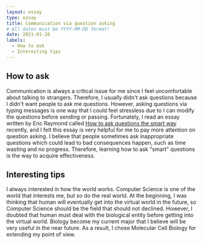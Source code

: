 ```yaml
---
layout: essay
type: essay
title: Communication via question asking
# All dates must be YYYY-MM-DD format!
date: 2021-01-28
labels:
  - How to ask
  - Interesting tips
---
```


## How to ask

Communication is always a critical issue for me since I feel uncomfortable about talking to strangers. Therefore, I usually didn't ask questions because I didn't want people to ask me questions. However, asking questions via typing messages is one way that I could feel stressless due to I can modify the questions before sending or passing. Fortunately, I read an essay written by Eric Raymond called [How to ask questions the smart way](http://www.catb.org/esr/faqs/smart-questions.html) recently, and I felt this essay is very helpful for me to pay more attention on question asking. I believe that people sometimes ask inappropriate questions which could lead to bad consequences happen, such as time wasting and no progress. Therefore, learning how to ask "smart" questions is the way to acquire effectiveness.

## Interesting tips

I always interested in how the world works. Computer Science is one of the world that interests me, but so do the real world. At the beginning, I was thinking that human will eventually get into the virtual world in the future, so Computer Science should be the field that should not declined. However, I doubted that human must deal with the biological entity before getting into the virtual world. Biology become my current major that I believe will be very useful in the near future. As a result, I chose Molecular Cell Biology for extending my point of view.




